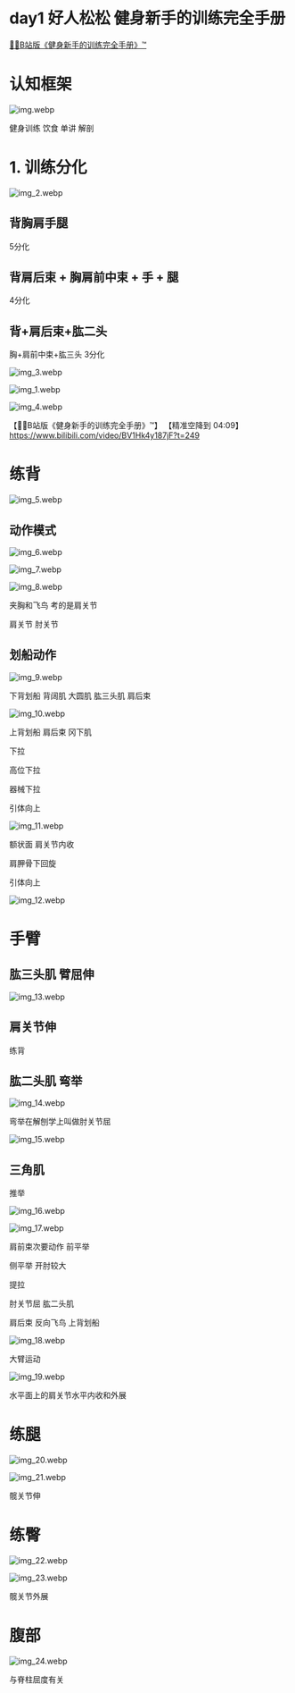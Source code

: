# day1 好人松松 健身新手的训练完全手册

[💪🏻B站版《健身新手的训练完全手册》™](https://www.bilibili.com/video/BV1Hk4y187jF)

# 认知框架
![img.webp](img.webp)

健身训练 饮食 单讲 解剖

# 1. 训练分化

![img_2.webp](img_2.webp)

## 背胸肩手腿
5分化

## 背肩后束 + 胸肩前中束 + 手 + 腿
4分化

## 背+肩后束+肱二头
胸+肩前中束+肱三头
3分化

![img_3.webp](img_3.webp)

![img_1.webp](img_1.webp)

![img_4.webp](img_4.webp)

【💪🏻B站版《健身新手的训练完全手册》™】 【精准空降到 04:09】 https://www.bilibili.com/video/BV1Hk4y187jF?t=249

# 练背

![img_5.webp](img_5.webp)

## 动作模式

![img_6.webp](img_6.webp)

![img_7.webp](img_7.webp)

![img_8.webp](img_8.webp)

夹胸和飞鸟 考的是肩关节

肩关节 肘关节

## 划船动作

![img_9.webp](img_9.webp)

下背划船 背阔肌 大圆肌 肱三头肌 肩后束

![img_10.webp](img_10.webp)

上背划船 肩后束 冈下肌

下拉

高位下拉

器械下拉

引体向上

![img_11.webp](img_11.webp)

额状面 肩关节内收

肩胛骨下回旋

引体向上

![img_12.webp](img_12.webp)

# 手臂

## 肱三头肌 臂屈伸

![img_13.webp](img_13.webp)

## 肩关节伸

练背

## 肱二头肌 弯举

![img_14.webp](img_14.webp)

弯举在解刨学上叫做肘关节屈

![img_15.webp](img_15.webp)

## 三角肌

推举

![img_16.webp](img_16.webp)

![img_17.webp](img_17.webp)

肩前束次要动作 前平举

侧平举 开肘较大

提拉

肘关节屈 肱二头肌

肩后束 反向飞鸟 上背划船

![img_18.webp](img_18.webp)

大臂运动

![img_19.webp](img_19.webp)

水平面上的肩关节水平内收和外展

# 练腿

![img_20.webp](img_20.webp)

![img_21.webp](img_21.webp)

髋关节伸

# 练臀

![img_22.webp](img_22.webp)

![img_23.webp](img_23.webp)

髋关节外展

# 腹部

![img_24.webp](img_24.webp)

与脊柱屈度有关
